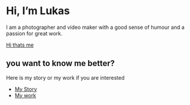 # Hi, I’m Lukas 
I am a photographer and video maker with a good sense of humour and a passion for great work.

[Hi thats me](/portret2.jpg) 
## you want to know me better?
Here is my story or my work if you are interested

- [My Story](../aboutme.md) <!-- Step out of this folder and link to your home page. See: Step 2 -->
- [My work](../work.md) 

